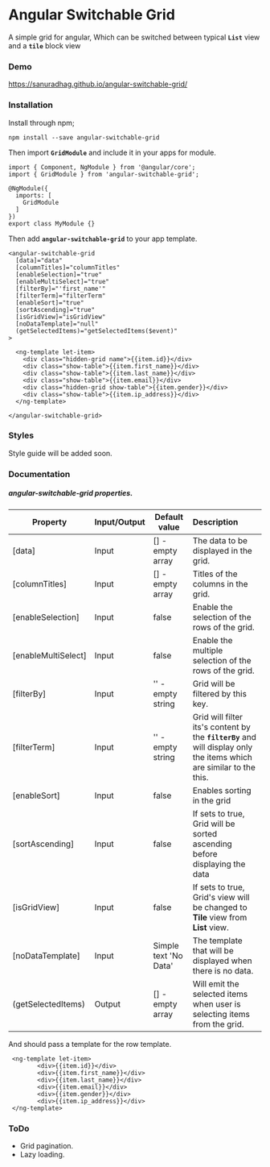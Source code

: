 # Angular Switchable Grid

A simple grid for angular, Which can be switched between typical **`List`** view and a **`tile`** block view


### Demo

https://sanuradhag.github.io/angular-switchable-grid/

### Installation

Install through npm;

    npm install --save angular-switchable-grid
    
Then import **`GridModule`** and include it in your apps for module.
    
    import { Component, NgModule } from '@angular/core';
    import { GridModule } from 'angular-switchable-grid';
     
    @NgModule({
      imports: [
        GridModule
      ]
    })
    export class MyModule {}
 
Then add  **`angular-switchable-grid`** to your app template.
    
    <angular-switchable-grid
      [data]="data"
      [columnTitles]="columnTitles"
      [enableSelection]="true"
      [enableMultiSelect]="true"
      [filterBy]="'first_name'"
      [filterTerm]="filterTerm"
      [enableSort]="true"
      [sortAscending]="true"
      [isGridView]="isGridView"
      [noDataTemplate]="null"
      (getSelectedItems)="getSelectedItems($event)"
    >
    
      <ng-template let-item>
        <div class="hidden-grid name">{{item.id}}</div>
        <div class="show-table">{{item.first_name}}</div>
        <div class="show-table">{{item.last_name}}</div>
        <div class="show-table">{{item.email}}</div>
        <div class="hidden-grid show-table">{{item.gender}}</div>
        <div class="show-table">{{item.ip_address}}</div>
      </ng-template>
    
    </angular-switchable-grid>


### Styles 

Style guide will be added soon.


### Documentation
   
##### angular-switchable-grid properties.

   
   Property| Input/Output| Default value | Description
   | -------| --------|-------|:--------------|
   |[data]| Input | [] - empty array |The data to be displayed in the grid.|
   |[columnTitles]| Input| [] - empty array |  Titles of the columns in the grid.|
   |[enableSelection]| Input| false| Enable the selection of the rows of the grid.| 
   |[enableMultiSelect]| Input| false| Enable the multiple selection of the rows of the grid.| 
   |[filterBy]| Input| '' - empty string| Grid will be filtered by this key.| 
   |[filterTerm]| Input| '' - empty string| Grid will filter its's content by the **`filterBy`** and will display only the items which are similar to the this.| 
   |[enableSort]| Input  | false |Enables sorting in the grid|
   |[sortAscending]| Input  | false |If sets to true, Grid will be sorted ascending before displaying the data|
   |[isGridView]| Input  | false |If sets to true, Grid's view will be changed to **Tile** view from **List** view.|
   |[noDataTemplate]| Input  | Simple text 'No Data'  | The template that will be displayed when there is no data.|
   |(getSelectedItems)| Output  | [] - empty array  | Will emit the selected items when user is selecting items from the grid.|


And should pass a template for the row template.
 
 
     <ng-template let-item>
            <div>{{item.id}}</div>
            <div>{{item.first_name}}</div>
            <div>{{item.last_name}}</div>
            <div>{{item.email}}</div>
            <div>{{item.gender}}</div>
            <div>{{item.ip_address}}</div>
     </ng-template>

### ToDo

* Grid pagination.
* Lazy loading.
